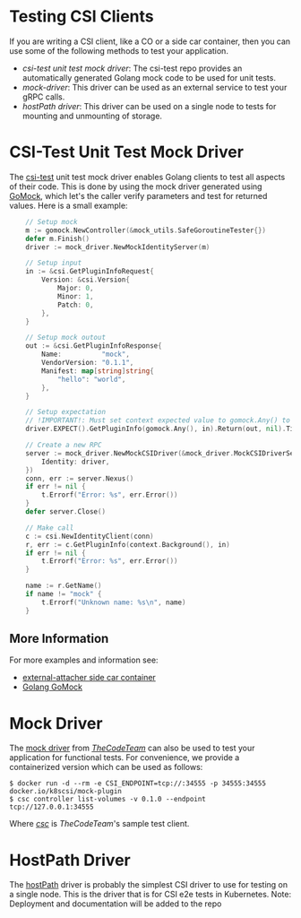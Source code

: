 # Testing CSI Clients
If you are writing a CSI client, like a CO or a side car container, then you can use some of the following methods to test your application.

* _csi-test unit test mock driver_: The csi-test repo provides an automatically generated Golang mock code to be used for unit tests.
* _mock-driver_: This driver can be used as an external service to test your gRPC calls.
* _hostPath driver_: This driver can be used on a single node to tests for mounting and unmounting of storage.

# CSI-Test Unit Test Mock Driver
The [csi-test](https://github.com/kubernetes-csi/csi-test) unit test mock driver enables Golang clients to test all aspects of their code. This is done by using the mock driver generated using [GoMock](https://github.com/golang/mock), which let's the caller verify parameters and test for returned values. Here is a small example:

```go
	// Setup mock
	m := gomock.NewController(&mock_utils.SafeGoroutineTester{})
	defer m.Finish()
	driver := mock_driver.NewMockIdentityServer(m)

	// Setup input
	in := &csi.GetPluginInfoRequest{
		Version: &csi.Version{
			Major: 0,
			Minor: 1,
			Patch: 0,
		},
	}

	// Setup mock outout
	out := &csi.GetPluginInfoResponse{
		Name:          "mock",
		VendorVersion: "0.1.1",
		Manifest: map[string]string{
			"hello": "world",
		},
	}

	// Setup expectation
	// !IMPORTANT!: Must set context expected value to gomock.Any() to match any value
	driver.EXPECT().GetPluginInfo(gomock.Any(), in).Return(out, nil).Times(1)

	// Create a new RPC
	server := mock_driver.NewMockCSIDriver(&mock_driver.MockCSIDriverServers{
		Identity: driver,
	})
	conn, err := server.Nexus()
	if err != nil {
		t.Errorf("Error: %s", err.Error())
	}
	defer server.Close()

	// Make call
	c := csi.NewIdentityClient(conn)
	r, err := c.GetPluginInfo(context.Background(), in)
	if err != nil {
		t.Errorf("Error: %s", err.Error())
	}

	name := r.GetName()
	if name != "mock" {
		t.Errorf("Unknown name: %s\n", name)
	}
```

## More Information
For more examples and information see:

* [external-attacher side car container](https://github.com/kubernetes-csi/external-attacher/blob/master/pkg/connection/connection_test.go)
* [Golang GoMock](https://github.com/golang/mock)

# Mock Driver
The [mock driver](https://github.com/thecodeteam/gocsi/tree/master/mock) from [_TheCodeTeam_](https://github.com/thecodeteam) can also be used to test your application for functional tests. For convenience, we provide a containerized version which can be used as follows:

```
$ docker run -d --rm -e CSI_ENDPOINT=tcp://:34555 -p 34555:34555 docker.io/k8scsi/mock-plugin
$ csc controller list-volumes -v 0.1.0 --endpoint tcp://127.0.0.1:34555
```

Where [_csc_](https://github.com/thecodeteam/gocsi/tree/master/csc) is _TheCodeTeam_'s sample test client.

# HostPath Driver
The [hostPath](https://github.com/kubernetes-csi/drivers/tree/master/pkg/hostpath) driver is probably the simplest CSI driver to use for testing on a single node. This is the driver that is for CSI e2e tests in Kubernetes. Note: Deployment and documentation will be added to the repo
